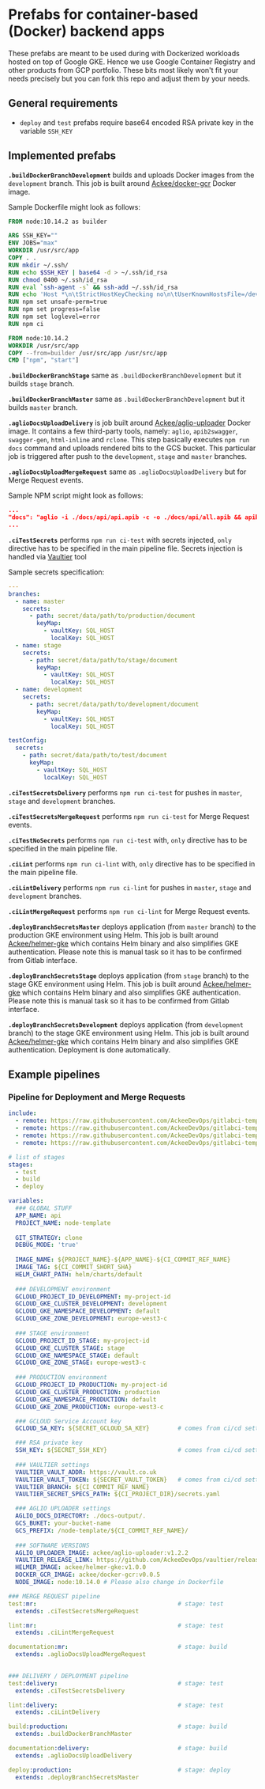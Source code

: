 # Prefabs for container-based (Docker) backend apps

These prefabs are meant to be used during with Dockerized workloads hosted on top of Google GKE. 
Hence we use Google Container Registry and other products from GCP portfolio. These bits most likely 
won't fit your needs precisely but you can fork this repo and adjust them by your needs.

## General requirements
- `deploy` and `test` prefabs require base64 encoded RSA private key 
in the variable `SSH_KEY`

## Implemented prefabs

**`.buildDockerBranchDevelopment`** builds and uploads Docker images from the `development` branch. This job 
is built around [Ackee/docker-gcr](https://github.com/AckeeDevOps/docker-gcr) Docker image.

Sample Dockerfile might look as follows:

```dockerfile
FROM node:10.14.2 as builder

ARG SSH_KEY=""
ENV JOBS="max"
WORKDIR /usr/src/app
COPY . .
RUN mkdir ~/.ssh/
RUN echo $SSH_KEY | base64 -d > ~/.ssh/id_rsa
RUN chmod 0400 ~/.ssh/id_rsa
RUN eval `ssh-agent -s` && ssh-add ~/.ssh/id_rsa
RUN echo 'Host *\n\tStrictHostKeyChecking no\n\tUserKnownHostsFile=/dev/null' > ~/.ssh/config
RUN npm set unsafe-perm=true
RUN npm set progress=false
RUN npm set loglevel=error
RUN npm ci

FROM node:10.14.2
WORKDIR /usr/src/app
COPY --from=builder /usr/src/app /usr/src/app
CMD ["npm", "start"]

```

**`.buildDockerBranchStage`** same as `.buildDockerBranchDevelopment` but it builds `stage` branch.

**`.buildDockerBranchMaster`** same as `.buildDockerBranchDevelopment` but it builds `master` branch.

**`.aglioDocsUploadDelivery`** is job built around [Ackee/aglio-uploader](https://github.com/AckeeDevOps/aglio-uploader) 
Docker image. It contains a few third-party tools, namely: `aglio`, `apib2swagger`, `swagger-gen`, `html-inline` 
and `rclone`. This step basically executes `npm run docs` command and uploads rendered bits to the GCS bucket. This particular job is 
triggered after push to the `development`, `stage` and `master` 
branches.

**`.aglioDocsUploadMergeRequest`** same as `.aglioDocsUploadDelivery` 
but for Merge Request events.

Sample NPM script might look as follows:

```json
...
"docs": "aglio -i ./docs/api/api.apib -c -o ./docs/api/all.apib && apib2swagger --prefer-reference --bearer-apikey -i ./docs/api/all.apib -o ./docs/api/swagger.json && swagger-gen -d docs-temp ./docs/api/swagger.json && html-inline -i ./docs-temp/index.html -o ./docs-output/index.html -b ./docs-temp",
...
```

**`.ciTestSecrets`** performs `npm run ci-test` with secrets injected, `only` directive has to be specified in 
the main pipeline file. Secrets injection is handled via [Vaultier](https://github.com/AckeeDevOps/vaultier) tool

Sample secrets specification:

```yaml
---
branches:
  - name: master
    secrets:
      - path: secret/data/path/to/production/document
        keyMap:
          - vaultKey: SQL_HOST
            localKey: SQL_HOST
  - name: stage
    secrets:
      - path: secret/data/path/to/stage/document
        keyMap:
          - vaultKey: SQL_HOST
            localKey: SQL_HOST
  - name: development
    secrets:
      - path: secret/data/path/to/development/document
        keyMap:
          - vaultKey: SQL_HOST
            localKey: SQL_HOST

testConfig:
  secrets:
    - path: secret/data/path/to/test/document
      keyMap:
        - vaultKey: SQL_HOST
          localKey: SQL_HOST

```

**`.ciTestSecretsDelivery`** performs `npm run ci-test` for pushes in `master`, `stage` and `development` branches.

**`.ciTestSecretsMergeRequest`** performs `npm run ci-test` for Merge Request events.

**`.ciTestNoSecrets`** performs `npm run ci-test` with, `only` directive has to be specified in the main pipeline file.

**`.ciLint`** performs `npm run ci-lint` with, `only` directive has to be specified in the main pipeline file.

**`.ciLintDelivery`** performs `npm run ci-lint` for pushes in `master`, `stage` and `development` branches.

**`.ciLintMergeRequest`** performs `npm run ci-lint` for Merge Request events.

**`.deployBranchSecretsMaster`** deploys application (from `master` branch) to the production GKE environment using Helm. 
This job is built around [Ackee/helmer-gke](https://github.com/AckeeDevOps/helmer-gke) which contains Helm 
binary and also simplifies GKE authentication. Please note 
this is manual task so it has to be confirmed from Gitlab interface.

**`.deployBranchSecretsStage`** deploys application (from `stage` branch) to the stage GKE environment using Helm. 
This job is built around [Ackee/helmer-gke](https://github.com/AckeeDevOps/helmer-gke) which contains Helm 
binary and also simplifies GKE authentication. Please note 
this is manual task so it has to be confirmed from Gitlab interface.

**`.deployBranchSecretsDevelopment`** deploys application (from `development` branch) to the stage GKE environment using Helm. 
This job is built around [Ackee/helmer-gke](https://github.com/AckeeDevOps/helmer-gke) which contains Helm 
binary and also simplifies GKE authentication. Deployment is done 
automatically. 

## Example pipelines

### Pipeline for Deployment and Merge Requests

```yaml
include:
  - remote: https://raw.githubusercontent.com/AckeeDevOps/gitlabci-templates/master/templates/backend/nodejs/docker/build.yml
  - remote: https://raw.githubusercontent.com/AckeeDevOps/gitlabci-templates/master/templates/backend/nodejs/docker/test.yml
  - remote: https://raw.githubusercontent.com/AckeeDevOps/gitlabci-templates/master/templates/backend/nodejs/docker/deploy.yml
  - remote: https://raw.githubusercontent.com/AckeeDevOps/gitlabci-templates/master/templates/backend/nodejs/docker/documentation.yml

# list of stages
stages:
  - test
  - build
  - deploy

variables:
  ### GLOBAL STUFF
  APP_NAME: api
  PROJECT_NAME: node-template
  
  GIT_STRATEGY: clone
  DEBUG_MODE: 'true'
  
  IMAGE_NAME: ${PROJECT_NAME}-${APP_NAME}-${CI_COMMIT_REF_NAME}
  IMAGE_TAG: ${CI_COMMIT_SHORT_SHA}
  HELM_CHART_PATH: helm/charts/default
  
  ### DEVELOPMENT environment
  GCLOUD_PROJECT_ID_DEVELOPMENT: my-project-id
  GCLOUD_GKE_CLUSTER_DEVELOPMENT: development
  GCLOUD_GKE_NAMESPACE_DEVELOPMENT: default
  GCLOUD_GKE_ZONE_DEVELOPMENT: europe-west3-c
  
  ### STAGE environment
  GCLOUD_PROJECT_ID_STAGE: my-project-id
  GCLOUD_GKE_CLUSTER_STAGE: stage
  GCLOUD_GKE_NAMESPACE_STAGE: default
  GCLOUD_GKE_ZONE_STAGE: europe-west3-c
  
  ### PRODUCTION environment
  GCLOUD_PROJECT_ID_PRODUCTION: my-project-id
  GCLOUD_GKE_CLUSTER_PRODUCTION: production
  GCLOUD_GKE_NAMESPACE_PRODUCTION: default
  GCLOUD_GKE_ZONE_PRODUCTION: europe-west3-c

  ### GCLOUD Service Account key
  GCLOUD_SA_KEY: ${SECRET_GCLOUD_SA_KEY}        # comes from ci/cd settings

  ### RSA private key
  SSH_KEY: ${SECRET_SSH_KEY}                    # comes from ci/cd settings
  
  ### VAULTIER settings
  VAULTIER_VAULT_ADDR: https://vault.co.uk
  VAULTIER_VAULT_TOKEN: ${SECRET_VAULT_TOKEN}   # comes from ci/cd settings
  VAULTIER_BRANCH: ${CI_COMMIT_REF_NAME}
  VAULTIER_SECRET_SPECS_PATH: ${CI_PROJECT_DIR}/secrets.yaml

  ### AGLIO UPLOADER settings
  AGLIO_DOCS_DIRECTORY: ./docs-output/.
  GCS_BUKET: your-bucket-name
  GCS_PREFIX: /node-template/${CI_COMMIT_REF_NAME}/
  
  ### SOFTWARE VERSIONS
  AGLIO_UPLOADER_IMAGE: ackee/aglio-uploader:v1.2.2
  VAULTIER_RELEASE_LINK: https://github.com/AckeeDevOps/vaultier/releases/download/v1.0.2/vaultier-v1.0.5
  HELMER_IMAGE: ackee/helmer-gke:v1.0.0
  DOCKER_GCR_IMAGE: ackee/docker-gcr:v0.0.5
  NODE_IMAGE: node:10.14.0 # Please also change in Dockerfile

### MERGE REQUEST pipeline
test:mr:                                        # stage: test
  extends: .ciTestSecretsMergeRequest

lint:mr:                                        # stage: test
  extends: .ciLintMergeRequest

documentation:mr:                               # stage: build
  extends: .aglioDocsUploadMergeRequest
  

### DELIVERY / DEPLOYMENT pipeline
test:delivery:                                  # stage: test
  extends: .ciTestSecretsDelivery

lint:delivery:                                  # stage: test
  extends: .ciLintDelivery

build:production:                               # stage: build
  extends: .buildDockerBranchMaster

documentation:delivery:                         # stage: build
  extends: .aglioDocsUploadDelivery

deploy:production:                              # stage: deploy
  extends: .deployBranchSecretsMaster
```
